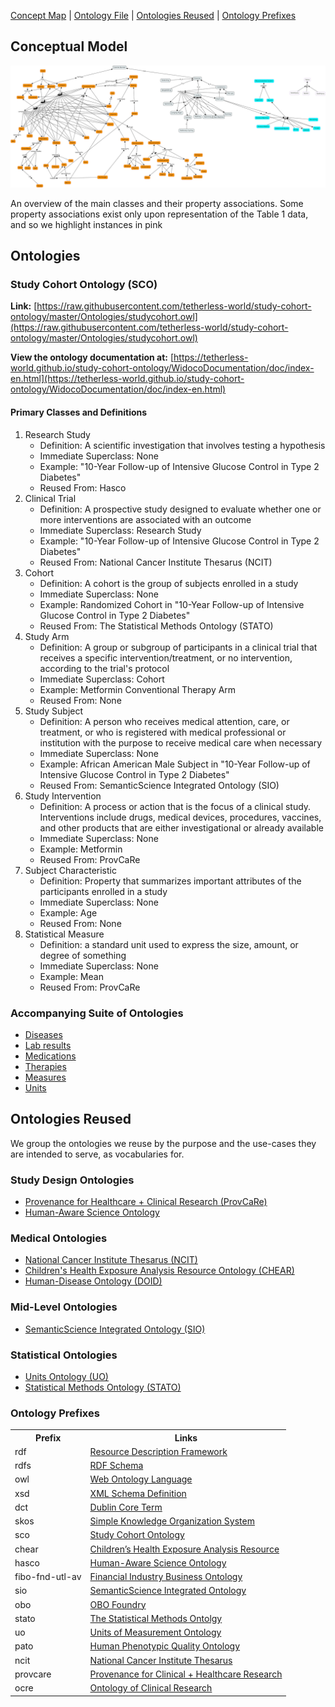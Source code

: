 [Concept Map](#conceptual-model) | [Ontology File](#ontologies) | [Ontologies Reused](#ontologies-reused) | [Ontology Prefixes](#ontology-prefixes)

## Conceptual Model

![Concept Map Subject Model](images/FitMe_C-map.jpg)

An overview of the main classes and their property associations. Some property associations exist only upon
representation of the Table 1 data, and so we highlight instances in pink

## Ontologies

### Study Cohort Ontology (SCO)

**Link:**
[https://raw.githubusercontent.com/tetherless-world/study-cohort-ontology/master/Ontologies/studycohort.owl](https://raw.githubusercontent.com/tetherless-world/study-cohort-ontology/master/Ontologies/studycohort.owl)

**View the ontology documentation at:**
[https://tetherless-world.github.io/study-cohort-ontology/WidocoDocumentation/doc/index-en.html](https://tetherless-world.github.io/study-cohort-ontology/WidocoDocumentation/doc/index-en.html)

#### Primary Classes and Definitions

1. Research Study
    - Definition: A scientific investigation that involves testing a hypothesis
    - Immediate Superclass: None
    - Example: "10-Year Follow-up of Intensive Glucose Control in Type 2 Diabetes"
    - Reused From: Hasco
1. Clinical Trial
    - Definition: A prospective study designed to evaluate whether one or more interventions are associated with an outcome
    - Immediate Superclass: Research Study
    - Example: "10-Year Follow-up of Intensive Glucose Control in Type 2 Diabetes"
    - Reused From: National Cancer Institute Thesarus (NCIT)
1. Cohort
    - Definition: A cohort is the group of subjects enrolled in a study
    - Immediate Superclass: None
    - Example: Randomized Cohort in "10-Year Follow-up of Intensive Glucose Control in Type 2 Diabetes"
    - Reused From: The Statistical Methods Ontology (STATO)
1. Study Arm
    - Definition: A group or subgroup of participants in a clinical trial that receives a specific intervention/treatment,
    or no intervention, according to the trial's protocol
    - Immediate Superclass: Cohort
    - Example: Metformin Conventional Therapy Arm
    - Reused From: None
1. Study Subject
    - Definition: A person who receives medical attention, care, or treatment, or who is registered with medical
    professional or institution with the purpose to receive medical care when necessary
    - Immediate Superclass: None
    - Example: African American Male Subject in "10-Year Follow-up of Intensive Glucose Control in Type 2 Diabetes"
    - Reused From: SemanticScience Integrated Ontology (SIO)
1. Study Intervention
    - Definition: A process or action that is the focus of a clinical study. Interventions include drugs, medical devices,
    procedures, vaccines, and other products that are either investigational or already available
    - Immediate Superclass: None
    - Example: Metformin
    - Reused From: ProvCaRe
1. Subject Characteristic
    - Definition: Property that summarizes important attributes of the participants enrolled in a study
    - Immediate Superclass: None
    - Example: Age
    - Reused From: None
1. Statistical Measure
    - Definition: a standard unit used to express the size, amount, or degree of something
    - Immediate Superclass: None
    - Example: Mean
    - Reused From: ProvCaRe

### Accompanying Suite of Ontologies

- [Diseases](https://raw.githubusercontent.com/tetherless-world/study-cohort-ontology/master/Ontologies/diseases.owl)
- [Lab results](https://raw.githubusercontent.com/tetherless-world/study-cohort-ontology/master/Ontologies/labresults.owl)
- [Medications](https://raw.githubusercontent.com/tetherless-world/study-cohort-ontology/master/Ontologies/medications.owl)
- [Therapies](https://raw.githubusercontent.com/tetherless-world/study-cohort-ontology/master/Ontologies/therapies.owl)
- [Measures](https://raw.githubusercontent.com/tetherless-world/study-cohort-ontology/master/Ontologies/measures.owl)
- [Units](https://raw.githubusercontent.com/tetherless-world/study-cohort-ontology/master/Ontologies/units.owl)

## Ontologies Reused

We group the ontologies we reuse by the purpose and the use-cases they are intended to serve, as vocabularies for.

### Study Design Ontologies

- [Provenance for Healthcare + Clinical Research (ProvCaRe)](https://provcare.case.edu/)
- [Human-Aware Science Ontology](http://hadatac.org/ont/hasco/)

### Medical Ontologies

- [National Cancer Institute Thesarus (NCIT)](https://provcare.case.edu/)
- [Children's Health Exposure Analysis Resource Ontology (CHEAR)](https://bioportal.bioontology.org/ontologies/NCIT)
- [Human-Disease Ontology (DOID)](https://www.ebi.ac.uk/ols/ontologies/doid")

### Mid-Level Ontologies

- [SemanticScience Integrated Ontology
  (SIO)](https://raw.githubusercontent.com/micheldumontier/semanticscience/master/ontology/sio/release/sio-subset-labels.owl)

### Statistical Ontologies

- [Units Ontology
  (UO)](https://www.google.com/search?q=UO+ontology&rlz=1C5CHFA_enIN727IN729&oq=UO+ontology&aqs=chrome..69i57j69i60.3199j0j4&sourceid=chrome&ie=UTF-8)
- [Statistical Methods Ontology (STATO)](https://www.ebi.ac.uk/ols/ontologies/stato)

### Ontology Prefixes

<table style="width:100%">
  <tr>
    <th>Prefix</th>
    <th>Links</th>
  </tr>
  <tr>
    <td>rdf</td>
    <td><a href="http://www.w3.org/1999/02/22-rdf-syntax-ns">Resource Description Framework</a></td>
  </tr>
  <tr>
    <td>rdfs</td>
    <td><a href="http://www.w3.org/2000/01/rdf-schema"> RDF Schema</a> </td>
  </tr>
  <tr>
    <td>owl</td>
    <td><a href="http://www.w3.org/2002/07/owl#">Web Ontology Language </a> </td>
  </tr>
  <tr>
    <td> xsd</td>
    <td> <a href="http://www.w3.org/2001/XMLSchema#">XML Schema Definition</a></td>
  </tr>
  <tr>
    <td>dct</td>
    <td> <a href="http://purl.org/dc/terms/">Dublin Core Term</a> </td>
  </tr>
  <tr>
    <td>skos</td>
    <td> <a href="http://www.w3.org/2004/02/skos/core#">Simple Knowledge Organization System</a></td>
  </tr>
  <tr>
    <td>sco</td>
    <td> <a href="https://idea.tw.rpi.edu/projects/heals/studycohort/"> Study Cohort Ontology</a> </td>
  </tr>
  <tr>
    <td>chear</td>
    <td> <a href="http://hadatac.org/ont/chear#">Children’s Health Exposure Analysis Resource</a></td>
  </tr>
  <tr>
    <td>hasco</td>
    <td> <a href="http://hadatac.org/ont/hasco#"> Human-Aware Science Ontology</a> </td>
  </tr>
  <tr>
    <td>fibo-fnd-utl-av</td>
    <td> <a href="http://www.omg.org/spec/EDMC-FIBO/FND/Utilities/AnnotationVocabulary/">Financial Industry Business
        Ontology</a> </td>
  </tr>
  <tr>
    <td>sio</td>
    <td> <a href="http://semanticscience.org/resource/">SemanticScience Integrated Ontology</a> </td>
  </tr>
  <tr>
    <td>obo</td>
    <td> <a href="http://purl.obolibrary.org/obo/">OBO Foundry</a> </td>
  </tr>
  <tr>
    <td>stato</td>
    <td> <a href="http://purl.obolibrary.org/obo/STATO_">The Statistical Methods Ontolgy</a> </td>
  </tr>
  <tr>
    <td>uo</td>
    <td><a href="http://purl.obolibrary.org/obo/UO_"> Units of Measurement Ontology</a> </td>
  </tr>
  <tr>
    <td>pato</td>
    <td> <a href="http://purl.obolibrary.org/obo/PATO_"> Human Phenotypic Quality Ontology</a> </td>
  </tr>
  <tr>
    <td>ncit</td>
    <td> <a href="http://purl.obolibrary.org/obo/NCI_">National Cancer Institute Thesarus</a> </td>
  </tr>
  <tr>
    <td>provcare</td>
    <td> <a href="http://www.case.edu/ProvCaRe/provcare#">Provenance for Clinical + Healthcare Research</a> </td>
  </tr>
  <tr>
    <td>ocre</td>
    <td> <a href="http://purl.org/net/OCRe/OCRe.owl/#"> Ontology of Clinical Research</a> </td>
  </tr>
</table>
